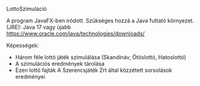 LottoSzimuláció

A program JavaFX-ben íródott.
Szükséges hozzá a Java futtató környezet. (JRE):
Java 17 vagy újabb
https://www.oracle.com/java/technologies/downloads/

Képességek:
- Három féle lottó játék szimulálása (Skandináv, Ötöslottó, Hatoslottó)
- A szimulációs eredmények tárolása
- Ezen lottó fajták A Szerencsjáték Zrt által közzétett sorsolások eredményei
 

